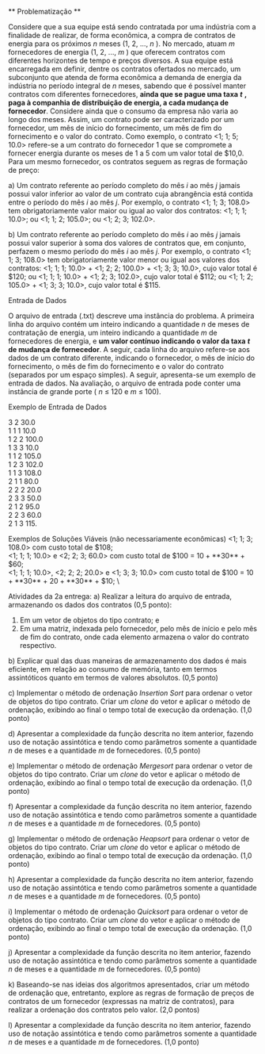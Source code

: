 ** Problematização **

Considere que a sua equipe está sendo contratada por uma indústria com a finalidade de realizar, de forma
econômica, a compra de contratos de energia para os próximos _n_ meses (1, 2, ..., _n_ ). No mercado, atuam
_m_ fornecedores de energia (1, 2, ..., _m_ ) que oferecem contratos com diferentes horizontes de tempo e
preços diversos. A sua equipe está encarregada em definir, dentre os contratos ofertados no mercado, um
subconjunto que atenda de forma econômica a demanda de energia da indústria no período integral de _n_
meses, sabendo que é possível manter contratos com diferentes fornecedores, **ainda que se pague uma
taxa** **_t_** **, paga à companhia de distribuição de energia, a cada mudança de fornecedor**. Considere ainda
que o consumo da empresa não varia ao longo dos meses. Assim, um contrato pode ser caracterizado por
um fornecedor, um mês de início do fornecimento, um mês de fim do fornecimento e o valor do contrato.
Como exemplo, o contrato <1; 1; 5; 10.0> refere-se a um contrato do fornecedor 1 que se compromete a
fornecer energia durante os meses de 1 a 5 com um valor total de $10,0. Para um mesmo fornecedor, os
contratos seguem as regras de formação de preço:


a) Um contrato referente ao período completo do mês _i_ ao mês _j_ jamais possui valor inferior ao valor de
um contrato cuja abrangência está contida entre o período do mês _i_ ao mês _j_. Por exemplo, o contrato
<1; 1; 3; 108.0> tem obrigatoriamente valor maior ou igual ao valor dos contratos:
<1; 1; 1; 10.0>; ou
<1; 1; 2; 105.0>; ou
<1; 2; 3; 102.0>.

b) Um contrato referente ao período completo do mês _i_ ao mês _j_ jamais possui valor superior à soma dos
valores de contratos que, em conjunto, perfazem o mesmo período do mês _i_ ao mês _j_. Por exemplo, o
contrato <1; 1; 3; 108.0> tem obrigatoriamente valor menor ou igual aos valores dos contratos:
<1; 1; 1; 10.0> + <1; 2; 2; 100.0> + <1; 3; 3; 10.0>, cujo valor total é $120; ou
<1; 1; 1; 10.0> + <1; 2; 3; 102.0>, cujo valor total é $112; ou
<1; 1; 2; 105.0> + <1; 3; 3; 10.0>, cujo valor total é $115.

Entrada de Dados

O arquivo de entrada (.txt) descreve uma instância do problema. A primeira linha do arquivo
contém um inteiro indicando a quantidade _n_ de meses de contratação de energia, um inteiro indicando a
quantidade _m_ de fornecedores de energia, e **um valor contínuo indicando o valor da taxa** **_t_** **de mudança
de fornecedor**. A seguir, cada linha do arquivo refere-se aos dados de um contrato diferente, indicando o
fornecedor, o mês de início do fornecimento, o mês de fim do fornecimento e o valor do contrato
(separados por um espaço simples). A seguir, apresenta-se um exemplo de entrada de dados. Na
avaliação, o arquivo de entrada pode conter uma instância de grande porte ( _n_ ≤ 120 e _m_ ≤ 100).

Exemplo de Entrada de Dados

3 2 30.0\
1 1 1 10.0\
1 2 2 100.0\
1 3 3 10.0\
1 1 2 105.0\
1 2 3 102.0\
1 1 3 108.0\
2 1 1 80.0\
2 2 2 20.0\
2 3 3 50.0\
2 1 2 95.0\
2 2 3 60.0\
2 1 3 115.


Exemplos de Soluções Viáveis (não necessariamente econômicas)
<1; 1; 3; 108.0> com custo total de $108; \
<1; 1; 1; 10.0> e <2; 2; 3; 60.0> com custo total de $100 = $10 + **$30** + $60; \
<1; 1; 1; 10.0>, <2; 2; 2; 20.0> e <1; 3; 3; 10.0> com custo total de $100 = $10 + **$30** + $20 + **$30** + $10; \

Atividades da 2a entrega:
a) Realizar a leitura do arquivo de entrada, armazenando os dados dos contratos (0,5 ponto):
1. Em um vetor de objetos do tipo contrato; e
2. Em uma matriz, indexada pelo fornecedor, pelo mês de início e pelo mês de fim do contrato, onde
    cada elemento armazena o valor do contrato respectivo.
    
b) Explicar qual das duas maneiras de armazenamento dos dados é mais eficiente, em relação ao consumo
de memória, tanto em termos assintóticos quanto em termos de valores absolutos. (0,5 ponto)

c) Implementar o método de ordenação _Insertion Sort_ para ordenar o vetor de objetos do tipo contrato.
Criar um _clone_ do vetor e aplicar o método de ordenação, exibindo ao final o tempo total de execução da
ordenação. (1,0 ponto)

d) Apresentar a complexidade da função descrita no item anterior, fazendo uso de notação assintótica e
tendo como parâmetros somente a quantidade _n_ de meses e a quantidade _m_ de fornecedores. (0,5 ponto)

e) Implementar o método de ordenação _Mergesort_ para ordenar o vetor de objetos do tipo contrato. Criar
um _clone_ do vetor e aplicar o método de ordenação, exibindo ao final o tempo total de execução da
ordenação. (1,0 ponto)

f) Apresentar a complexidade da função descrita no item anterior, fazendo uso de notação assintótica e
tendo como parâmetros somente a quantidade _n_ de meses e a quantidade _m_ de fornecedores. (0,5 ponto)

g) Implementar o método de ordenação _Heapsort_ para ordenar o vetor de objetos do tipo contrato. Criar
um _clone_ do vetor e aplicar o método de ordenação, exibindo ao final o tempo total de execução da
ordenação. (1,0 ponto)

h) Apresentar a complexidade da função descrita no item anterior, fazendo uso de notação assintótica e
tendo como parâmetros somente a quantidade _n_ de meses e a quantidade _m_ de fornecedores. (0,5 ponto)

i) Implementar o método de ordenação _Quicksort_ para ordenar o vetor de objetos do tipo contrato. Criar
um _clone_ do vetor e aplicar o método de ordenação, exibindo ao final o tempo total de execução da
ordenação. (1,0 ponto)

j) Apresentar a complexidade da função descrita no item anterior, fazendo uso de notação assintótica e
tendo como parâmetros somente a quantidade _n_ de meses e a quantidade _m_ de fornecedores. (0,5 ponto)

k) Baseando-se nas ideias dos algoritmos apresentados, criar um método de ordenação que, entretanto,
explore as regras de formação de preços de contratos de um fornecedor (expressas na matriz de
contratos), para realizar a ordenação dos contratos pelo valor. (2,0 pontos)

l) Apresentar a complexidade da função descrita no item anterior, fazendo uso de notação assintótica e
tendo como parâmetros somente a quantidade _n_ de meses e a quantidade _m_ de fornecedores. (1,0 ponto)
